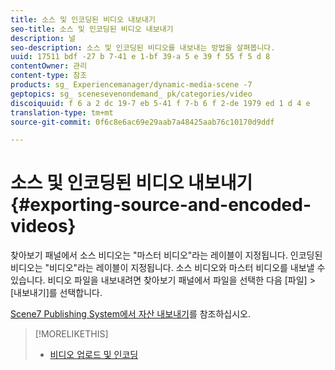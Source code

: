 ```yaml
---
title: 소스 및 인코딩된 비디오 내보내기
seo-title: 소스 및 인코딩된 비디오 내보내기
description: 널
seo-description: 소스 및 인코딩된 비디오를 내보내는 방법을 살펴봅니다.
uuid: 17511 bdf -27 b 7-41 e 1-bf 39-a 5 e 39 f 55 f 5 d 8
contentOwner: 관리
content-type: 참조
products: sg_ Experiencemanager/dynamic-media-scene -7
geptopics: sg_ scenesevenondemand_ pk/categories/video
discoiquuid: f 6 a 2 dc 19-7 eb 5-41 f 7-b 6 f 2-de 1979 ed 1 d 4 e
translation-type: tm+mt
source-git-commit: 0f6c8e6ac69e29aab7a48425aab76c10170d9ddf

---
```



# 소스 및 인코딩된 비디오 내보내기{#exporting-source-and-encoded-videos}

찾아보기 패널에서 소스 비디오는 "마스터 비디오"라는 레이블이 지정됩니다. 인코딩된 비디오는 "비디오"라는 레이블이 지정됩니다. 소스 비디오와 마스터 비디오를 내보낼 수 있습니다. 비디오 파일을 내보내려면 찾아보기 패널에서 파일을 선택한 다음 [파일] &gt; [내보내기]를 선택합니다.

[Scene7 Publishing System에서 자산 내보내기](exporting-assets-scene7-publishing-system.md#exporting_assets_from_scene7_publishing_system)를 참조하십시오.

>[!MORELIKETHIS]
>
>* [비디오 업로드 및 인코딩](uploading-encoding-videos.md#uploading_and_encoding_videos)

